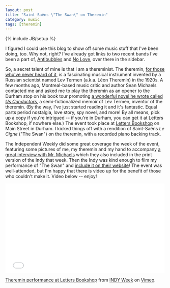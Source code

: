 ```yaml
---
layout: post
title: "Saint-Saëns \"The Swan\" on Theremin"
category: music
tags: [theremin]
---
```

{% include JB/setup %}

I figured I could use this blog to show off some music stuff that I've been doing, too. Why not, right? I've already got links to two recent bands I've been a part of, [Antibubbles](http://antibubbles.bandcamp.com) and [No Love](http://noloveraleigh.bandcamp.com), over there in the sidebar. 

So, a secret talent of mine is that I am a thereminist. The theremin, [for those who've never heard of it][theremin-wiki], is a fascinating musical instrument invented by a Russian scientist named Lev Termen (a.k.a. Léon Theremin) in the 1920s. A few months ago, Montreal-based music critic and author Sean Michaels contacted me and asked me to play the theremin as an opener to the Durham stop on his book tour promoting [a wonderful novel he wrote called *Us Conductors*][us-conductors], a semi-fictionalized memoir of Lev Termen, inventor of the theremin. (By the way, I've just started reading it and it's fantastic. Equal parts period nostalgia, love story, spy novel, and more! By all means, pick up a copy if you're intrigued -- if you're in Durham, you can get it at Letters Bookshop, if nowhere else.) The event took place at [Letters Bookshop][letters] on Main Street in Durham. I kicked things off with a rendition of Saint-Saëns *Le Cigne* ("The Swan") on the theremin, with a recorded piano backing track.

[theremin-wiki]: http://en.wikipedia.org/wiki/Theremin
[us-conductors]: http://usconductors.byseanmichaels.com
[letters]: http://www.lettersbookshop.com

The Independent Weekly did some great coverage the week of the event, featuring some pictures of me, my theremin and my hand to accompany [a great interview with Mr. Michaels][indyweek-1] which they also included in the print version of the Indy that week. Then the Indy was kind enough to film my performance of "The Swan" and [include it on their website][indyweek-2]! The event was well-attended, but I'm happy that there is video up for the benefit of those who couldn't make it. Video below -- enjoy!

[indyweek-1]: http://www.indyweek.com/indyweek/the-theremins-story-is-stranger-than-fiction/Content?oid=4192744
[indyweek-2]: http://www.indyweek.com/artery/archives/2014/07/02/video-dave-yarwood-performs-on-the-theremin-at-sean-michaels-durham-reading

<iframe src="//player.vimeo.com/video/99562691" width="500" height="281" frameborder="0" webkitallowfullscreen="true" mozallowfullscreen="true" allowfullscreen="true"></iframe> <p><a href="http://vimeo.com/99562691">Theremin performance at Letters Bookshop</a> from <a href="http://vimeo.com/indyweek">INDY Week</a> on <a href="https://vimeo.com">Vimeo</a>.</p>